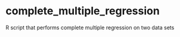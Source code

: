 # complete_multiple_regression
R script that performs complete multiple regression on two data sets
